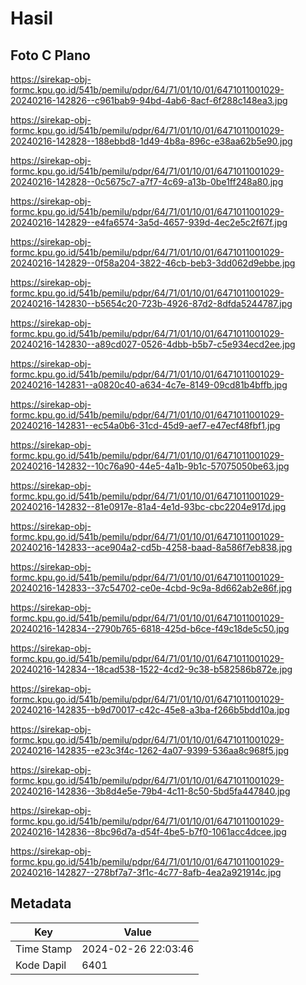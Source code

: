# Hasil

## Foto C Plano

https://sirekap-obj-formc.kpu.go.id/541b/pemilu/pdpr/64/71/01/10/01/6471011001029-20240216-142826--c961bab9-94bd-4ab6-8acf-6f288c148ea3.jpg

https://sirekap-obj-formc.kpu.go.id/541b/pemilu/pdpr/64/71/01/10/01/6471011001029-20240216-142828--188ebbd8-1d49-4b8a-896c-e38aa62b5e90.jpg

https://sirekap-obj-formc.kpu.go.id/541b/pemilu/pdpr/64/71/01/10/01/6471011001029-20240216-142828--0c5675c7-a7f7-4c69-a13b-0be1ff248a80.jpg

https://sirekap-obj-formc.kpu.go.id/541b/pemilu/pdpr/64/71/01/10/01/6471011001029-20240216-142829--e4fa6574-3a5d-4657-939d-4ec2e5c2f67f.jpg

https://sirekap-obj-formc.kpu.go.id/541b/pemilu/pdpr/64/71/01/10/01/6471011001029-20240216-142829--0f58a204-3822-46cb-beb3-3dd062d9ebbe.jpg

https://sirekap-obj-formc.kpu.go.id/541b/pemilu/pdpr/64/71/01/10/01/6471011001029-20240216-142830--b5654c20-723b-4926-87d2-8dfda5244787.jpg

https://sirekap-obj-formc.kpu.go.id/541b/pemilu/pdpr/64/71/01/10/01/6471011001029-20240216-142830--a89cd027-0526-4dbb-b5b7-c5e934ecd2ee.jpg

https://sirekap-obj-formc.kpu.go.id/541b/pemilu/pdpr/64/71/01/10/01/6471011001029-20240216-142831--a0820c40-a634-4c7e-8149-09cd81b4bffb.jpg

https://sirekap-obj-formc.kpu.go.id/541b/pemilu/pdpr/64/71/01/10/01/6471011001029-20240216-142831--ec54a0b6-31cd-45d9-aef7-e47ecf48fbf1.jpg

https://sirekap-obj-formc.kpu.go.id/541b/pemilu/pdpr/64/71/01/10/01/6471011001029-20240216-142832--10c76a90-44e5-4a1b-9b1c-57075050be63.jpg

https://sirekap-obj-formc.kpu.go.id/541b/pemilu/pdpr/64/71/01/10/01/6471011001029-20240216-142832--81e0917e-81a4-4e1d-93bc-cbc2204e917d.jpg

https://sirekap-obj-formc.kpu.go.id/541b/pemilu/pdpr/64/71/01/10/01/6471011001029-20240216-142833--ace904a2-cd5b-4258-baad-8a586f7eb838.jpg

https://sirekap-obj-formc.kpu.go.id/541b/pemilu/pdpr/64/71/01/10/01/6471011001029-20240216-142833--37c54702-ce0e-4cbd-9c9a-8d662ab2e86f.jpg

https://sirekap-obj-formc.kpu.go.id/541b/pemilu/pdpr/64/71/01/10/01/6471011001029-20240216-142834--2790b765-6818-425d-b6ce-f49c18de5c50.jpg

https://sirekap-obj-formc.kpu.go.id/541b/pemilu/pdpr/64/71/01/10/01/6471011001029-20240216-142834--18cad538-1522-4cd2-9c38-b582586b872e.jpg

https://sirekap-obj-formc.kpu.go.id/541b/pemilu/pdpr/64/71/01/10/01/6471011001029-20240216-142835--b9d70017-c42c-45e8-a3ba-f266b5bdd10a.jpg

https://sirekap-obj-formc.kpu.go.id/541b/pemilu/pdpr/64/71/01/10/01/6471011001029-20240216-142835--e23c3f4c-1262-4a07-9399-536aa8c968f5.jpg

https://sirekap-obj-formc.kpu.go.id/541b/pemilu/pdpr/64/71/01/10/01/6471011001029-20240216-142836--3b8d4e5e-79b4-4c11-8c50-5bd5fa447840.jpg

https://sirekap-obj-formc.kpu.go.id/541b/pemilu/pdpr/64/71/01/10/01/6471011001029-20240216-142836--8bc96d7a-d54f-4be5-b7f0-1061acc4dcee.jpg

https://sirekap-obj-formc.kpu.go.id/541b/pemilu/pdpr/64/71/01/10/01/6471011001029-20240216-142827--278bf7a7-3f1c-4c77-8afb-4ea2a921914c.jpg


## Metadata

| Key        | Value               |
| ---------- | ------------------- |
| Time Stamp | 2024-02-26 22:03:46 |
| Kode Dapil | 6401                |



